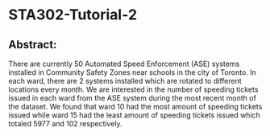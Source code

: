 # STA302-Tutorial-2
## Abstract:
There are currently 50 Automated Speed Enforcement (ASE) systems installed in Community Safety Zones near schools in the city of Toronto. 
In each ward, there are 2 systems installed which are rotated to different locations every month. We are interested in the number of speeding tickets issued in each ward from the ASE system during the most recent month of the dataset. 
We found that ward 10 had the most amount of speeding tickets issued while ward 15 had the least amount of speeding tickets issued which totaled 5977 and 102 respectively.
